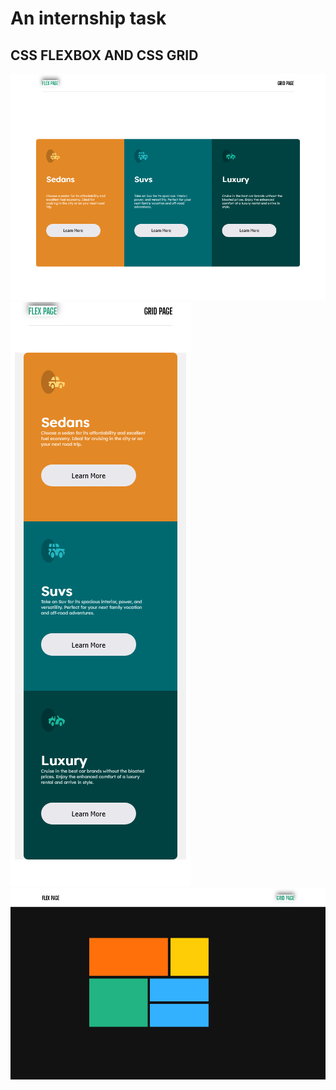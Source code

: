# An internship task

## CSS FLEXBOX AND CSS GRID

![Flex Desktop View](./IMG/FlexDesktop.png)
![Flex Mobile View](./IMG/FlexMobile.png)
![Grid Desktop View](./IMG/GridDesktop.png)